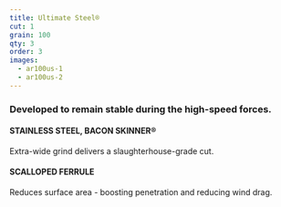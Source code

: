 ```yaml
---
title: Ultimate Steel®
cut: 1
grain: 100
qty: 3
order: 3
images:
  - ar100us-1
  - ar100us-2
---
```


### Developed to remain stable during the high-speed forces.

#### STAINLESS STEEL, BACON SKINNER®

Extra-wide grind delivers a slaughterhouse-grade cut.

#### SCALLOPED FERRULE

Reduces surface area - boosting penetration and reducing wind drag.